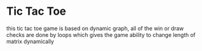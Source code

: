 # Tic Tac Toe

this tic tac toe game is based on dynamic graph, all of the win or draw checks are done by loops
which gives the game ability to change length of matrix dynamically
